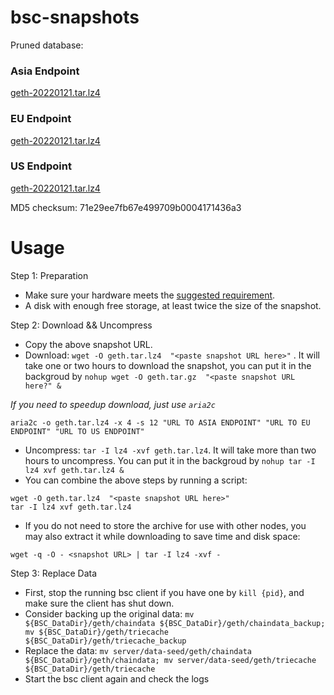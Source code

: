 
# bsc-snapshots

Pruned database:

### Asia Endpoint


[geth-20220121.tar.lz4
](https://tf-dex-prod-public-snapshot-site1.s3-accelerate.amazonaws.com/geth-20220121.tar.lz4?AWSAccessKeyId=AKIAYINE6SBQPUZDDRRO&Signature=bp7JCdcDeoc%2BTP23cFwYvVI3kq8%3D&Expires=1645364529
)

### EU Endpoint


[geth-20220121.tar.lz4
](https://tf-dex-prod-public-snapshot.s3-accelerate.amazonaws.com/geth-20220121.tar.lz4?AWSAccessKeyId=AKIAYINE6SBQPUZDDRRO&Signature=NXeG3Xs6uV1vQYTNBeNEUm6mMdg%3D&Expires=1645364529
)


### US Endpoint


[geth-20220121.tar.lz4
](https://tf-dex-prod-public-snapshot-site3.s3-accelerate.amazonaws.com/geth-20220121.tar.lz4?AWSAccessKeyId=AKIAYINE6SBQPUZDDRRO&Signature=559R82vGgQT8oICw3chFdaO1j7c%3D&Expires=1645364529
)

MD5 checksum: 71e29ee7fb67e499709b0004171436a3



# Usage 

Step 1: Preparation
- Make sure your hardware meets the [suggested requirement](https://docs.binance.org/smart-chain/developer/fullnode.html).
- A disk with enough free storage, at least twice the size of the snapshot.

Step 2: Download && Uncompress
- Copy the above snapshot URL.
- Download:  `wget -O geth.tar.lz4  "<paste snapshot URL here>"` . It will take one or two hours to download the snapshot, you can put it in the backgroud by `nohup wget -O geth.tar.gz  "<paste snapshot URL here?" &`


*If you need to speedup download, just use `aria2c`*
```
aria2c -o geth.tar.lz4 -x 4 -s 12 "URL TO ASIA ENDPOINT" "URL TO EU ENDPOINT" "URL TO US ENDPOINT"
```


- Uncompress: `tar -I lz4 -xvf geth.tar.lz4`. It will take more than two hours to uncompress. You can put it in the backgroud by `nohup tar -I lz4 xvf geth.tar.lz4 &`
- You can combine the above steps by running a script:
```
wget -O geth.tar.lz4  "<paste snapshot URL here>"
tar -I lz4 xvf geth.tar.lz4
```


- If you do not need to store the archive for use with other nodes, you may also extract it while downloading to save time and disk space:
```
wget -q -O - <snapshot URL> | tar -I lz4 -xvf -
```


Step 3: Replace Data
- First, stop the running bsc client if you have one by `kill {pid}`, and make sure the client has shut down.
- Consider backing up the original data: `mv ${BSC_DataDir}/geth/chaindata ${BSC_DataDir}/geth/chaindata_backup; mv ${BSC_DataDir}/geth/triecache ${BSC_DataDir}/geth/triecache_backup`
- Replace the data: `mv server/data-seed/geth/chaindata ${BSC_DataDir}/geth/chaindata; mv server/data-seed/geth/triecache ${BSC_DataDir}/geth/triecache`
- Start the bsc client again and check the logs

